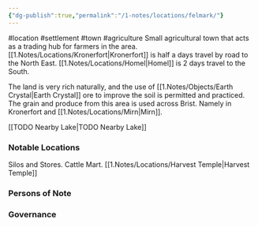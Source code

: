 ```yaml
---
{"dg-publish":true,"permalink":"/1-notes/locations/felmark/"}
---
```


#location #settlement #town #agriculture 
Small agricultural town that acts as a trading hub for farmers in the area. 
[[1.Notes/Locations/Kronerfort\|Kronerfort]] is half a days travel by road to the North East.
[[1.Notes/Locations/Homel\|Homel]] is 2 days travel to the South.

The land is very rich naturally, and the use of [[1.Notes/Objects/Earth Crystal\|Earth Crystal]] ore to improve the soil is permitted and practiced. The grain and produce from this area is used across Brist. Namely in Kronerfort and [[1.Notes/Locations/Mirn\|Mirn]].

[[TODO Nearby Lake\|TODO Nearby Lake]]
### Notable Locations
Silos and Stores.
Cattle Mart.
[[1.Notes/Locations/Harvest Temple\|Harvest Temple]]

### Persons of Note

### Governance
